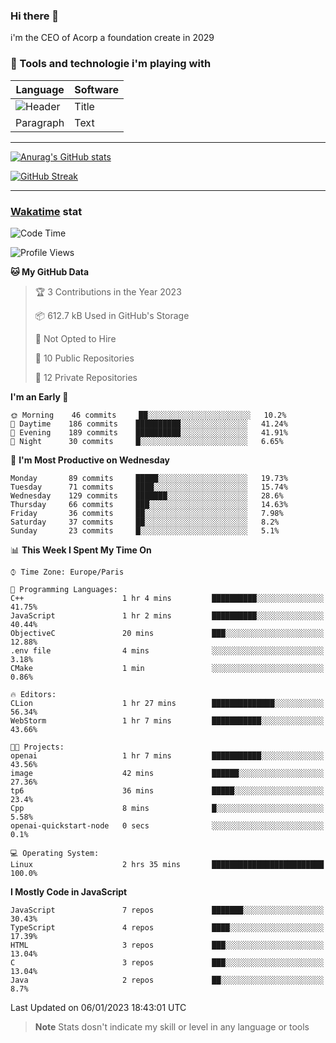 ### Hi there 👋

i'm the CEO of Acorp a foundation create in 2029  

### 🧰 Tools and technologie i'm playing with

 | Language | Software |
| ----------- | ----------- |
| ![Header](https://img.shields.io/badge/Nuxt3-green&style=for-the-badge&logo=nustjs&logoColor=00DC82) | Title |
| Paragraph | Text |

---

[![Anurag's GitHub stats](https://github-readme-stats.vercel.app/api?username=ackimixs&show_icons=true&theme=github_dark&count_private=true)](https://www.ackimixs.xyz)

[![GitHub Streak](https://github-readme-streak-stats.herokuapp.com?user=Ackimixs&theme=github-dark-blue&date_format=j%20M%5B%20Y%5D&mode=weekly)](https://git.io/streak-stats)

---
 
 ### [Wakatime](https://wakatime.com/) stat

<!--START_SECTION:waka-->
![Code Time](http://img.shields.io/badge/Code%20Time-317%20hrs%2048%20mins-blue)

![Profile Views](http://img.shields.io/badge/Profile%20Views-0-blue)

**🐱 My GitHub Data** 

> 🏆 3 Contributions in the Year 2023
 > 
> 📦 612.7 kB Used in GitHub's Storage 
 > 
> 🚫 Not Opted to Hire
 > 
> 📜 10 Public Repositories 
 > 
> 🔑 12 Private Repositories  
 > 
**I'm an Early 🐤** 

```text
🌞 Morning    46 commits     ██░░░░░░░░░░░░░░░░░░░░░░░   10.2% 
🌆 Daytime    186 commits    ██████████░░░░░░░░░░░░░░░   41.24% 
🌃 Evening    189 commits    ██████████░░░░░░░░░░░░░░░   41.91% 
🌙 Night      30 commits     █░░░░░░░░░░░░░░░░░░░░░░░░   6.65%

```
📅 **I'm Most Productive on Wednesday** 

```text
Monday       89 commits     █████░░░░░░░░░░░░░░░░░░░░   19.73% 
Tuesday      71 commits     ████░░░░░░░░░░░░░░░░░░░░░   15.74% 
Wednesday    129 commits    ███████░░░░░░░░░░░░░░░░░░   28.6% 
Thursday     66 commits     ███░░░░░░░░░░░░░░░░░░░░░░   14.63% 
Friday       36 commits     ██░░░░░░░░░░░░░░░░░░░░░░░   7.98% 
Saturday     37 commits     ██░░░░░░░░░░░░░░░░░░░░░░░   8.2% 
Sunday       23 commits     █░░░░░░░░░░░░░░░░░░░░░░░░   5.1%

```


📊 **This Week I Spent My Time On** 

```text
⌚︎ Time Zone: Europe/Paris

💬 Programming Languages: 
C++                      1 hr 4 mins         ██████████░░░░░░░░░░░░░░░   41.75% 
JavaScript               1 hr 2 mins         ██████████░░░░░░░░░░░░░░░   40.44% 
ObjectiveC               20 mins             ███░░░░░░░░░░░░░░░░░░░░░░   12.88% 
.env file                4 mins              ░░░░░░░░░░░░░░░░░░░░░░░░░   3.18% 
CMake                    1 min               ░░░░░░░░░░░░░░░░░░░░░░░░░   0.86%

🔥 Editors: 
CLion                    1 hr 27 mins        ██████████████░░░░░░░░░░░   56.34% 
WebStorm                 1 hr 7 mins         ███████████░░░░░░░░░░░░░░   43.66%

🐱‍💻 Projects: 
openai                   1 hr 7 mins         ███████████░░░░░░░░░░░░░░   43.56% 
image                    42 mins             ██████░░░░░░░░░░░░░░░░░░░   27.36% 
tp6                      36 mins             █████░░░░░░░░░░░░░░░░░░░░   23.4% 
Cpp                      8 mins              █░░░░░░░░░░░░░░░░░░░░░░░░   5.58% 
openai-quickstart-node   0 secs              ░░░░░░░░░░░░░░░░░░░░░░░░░   0.1%

💻 Operating System: 
Linux                    2 hrs 35 mins       █████████████████████████   100.0%

```

**I Mostly Code in JavaScript** 

```text
JavaScript               7 repos             ███████░░░░░░░░░░░░░░░░░░   30.43% 
TypeScript               4 repos             ████░░░░░░░░░░░░░░░░░░░░░   17.39% 
HTML                     3 repos             ███░░░░░░░░░░░░░░░░░░░░░░   13.04% 
C                        3 repos             ███░░░░░░░░░░░░░░░░░░░░░░   13.04% 
Java                     2 repos             ██░░░░░░░░░░░░░░░░░░░░░░░   8.7%

```



 Last Updated on 06/01/2023 18:43:01 UTC
<!--END_SECTION:waka-->

> **Note**
> Stats dosn't indicate my skill or level in any language or tools
